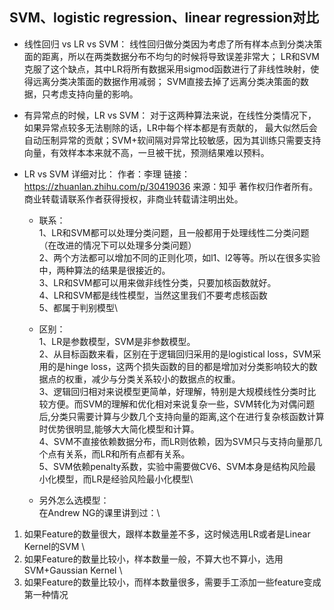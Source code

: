 ## SVM、logistic regression、linear regression对比

- 线性回归 vs LR vs SVM：
线性回归做分类因为考虑了所有样本点到分类决策面的距离，所以在两类数据分布不均匀的时候将导致误差非常大；
LR和SVM克服了这个缺点，其中LR将所有数据采用sigmod函数进行了非线性映射，使得远离分类决策面的数据作用减弱；
SVM直接去掉了远离分类决策面的数据，只考虑支持向量的影响。

- 有异常点的时候，LR vs SVM：
对于这两种算法来说，在线性分类情况下，如果异常点较多无法剔除的话，LR中每个样本都是有贡献的，
最大似然后会自动压制异常的贡献；SVM+软间隔对异常比较敏感，因为其训练只需要支持向量，有效样本本来就不高，一旦被干扰，预测结果难以预料。

- LR vs SVM 详细对比：
作者：李理
链接：https://zhuanlan.zhihu.com/p/30419036
来源：知乎
著作权归作者所有。商业转载请联系作者获得授权，非商业转载请注明出处。

  - 联系： \
1、LR和SVM都可以处理分类问题，且一般都用于处理线性二分类问题（在改进的情况下可以处理多分类问题） \
2、两个方法都可以增加不同的正则化项，如l1、l2等等。所以在很多实验中，两种算法的结果是很接近的。\
3、LR和SVM都可以用来做非线性分类，只要加核函数就好。\
4、LR和SVM都是线性模型，当然这里我们不要考虑核函数\
5、都属于判别模型\
  - 区别：\
1、LR是参数模型，SVM是非参数模型。 \
2、从目标函数来看，区别在于逻辑回归采用的是logistical loss，SVM采用的是hinge loss，这两个损失函数的目的都是增加对分类影响较大的数据点的权重，减少与分类关系较小的数据点的权重。 \
3、逻辑回归相对来说模型更简单，好理解，特别是大规模线性分类时比较方便。而SVM的理解和优化相对来说复杂一些，SVM转化为对偶问题后,分类只需要计算与少数几个支持向量的距离,这个在进行复杂核函数计算时优势很明显,能够大大简化模型和计算。\
4、SVM不直接依赖数据分布，而LR则依赖，因为SVM只与支持向量那几个点有关系，而LR和所有点都有关系。\
5、SVM依赖penalty系数，实验中需要做CV6、SVM本身是结构风险最小化模型，而LR是经验风险最小化模型\

  - 另外怎么选模型：\
在Andrew NG的课里讲到过：\
1. 如果Feature的数量很大，跟样本数量差不多，这时候选用LR或者是Linear Kernel的SVM \
2. 如果Feature的数量比较小，样本数量一般，不算大也不算小，选用SVM+Gaussian Kernel \
3. 如果Feature的数量比较小，而样本数量很多，需要手工添加一些feature变成第一种情况

